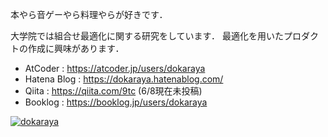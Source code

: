 本やら音ゲーやら料理やらが好きです．

大学院では組合せ最適化に関する研究をしています．
最適化を用いたプロダクトの作成に興味があります．

- AtCoder : https://atcoder.jp/users/dokaraya
- Hatena Blog : https://dokaraya.hatenablog.com/ 
- Qiita : https://qiita.com/9tc (6/8現在未投稿)
- Booklog : https://booklog.jp/users/dokaraya

[![dokaraya](https://img.shields.io/endpoint?url=https%3A%2F%2Fatcoder-badges.now.sh%2Fapi%2Fatcoder%2Fjson%2Fdokaraya)](https://atcoder.jp/users/dokaraya)

